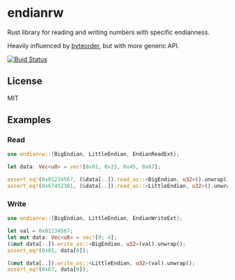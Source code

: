# endianrw

Rust library for reading and writing numbers with specific endianness.

Heavily influenced by [byteorder](https://github.com/BurntSushi/byteorder), but with more generic API.

[![Buid Status](https://img.shields.io/travis/kerhong/endianrw.svg)](https://travis-ci.org/kerhong/endianrw)

## License
MIT

## Examples
### Read
``` rust
use endianrw::{BigEndian, LittleEndian, EndianReadExt};

let data: Vec<u8> = vec![0x01, 0x23, 0x45, 0x67];

assert_eq!(0x01234567, (&data[..]).read_as::<BigEndian, u32>().unwrap());
assert_eq!(0x67452301, (&data[..]).read_as::<LittleEndian, u32>().unwrap());
```

### Write
``` rust
use endianrw::{BigEndian, LittleEndian, EndianWriteExt};

let val = 0x01234567;
let mut data: Vec<u8> = vec![0; 4];
(&mut data[..]).write_as::<BigEndian, u32>(val).unwrap();
assert_eq!(0x01, data[0]);

(&mut data[..]).write_as::<LittleEndian, u32>(val).unwrap();
assert_eq!(0x67, data[0]);
```
